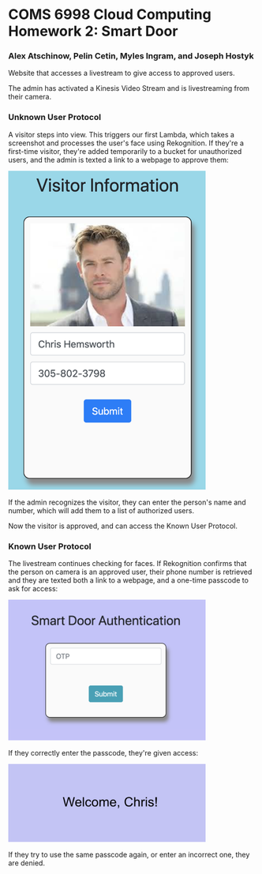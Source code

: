 # COMS 6998 Cloud Computing Homework 2: Smart Door
### Alex Atschinow, Pelin Cetin, Myles Ingram, and Joseph Hostyk

Website that accesses a livestream to give access to approved users.

The admin has activated a Kinesis Video Stream and is livestreaming from their camera.

### Unknown User Protocol

A visitor steps into view. This triggers our first Lambda, which takes a screenshot and processes the user's face using Rekognition.
If they're a first-time visitor, they're added temporarily to a bucket for unauthorized users, and the admin is texted a link to a webpage to approve them:

<img src="https://github.com/jhostyk/SmartDoor/blob/main/Demo/authorizeUser.png" alt="Your image title" width="400"/>

If the admin recognizes the visitor, they can enter the person's name and number, which will add them to a list of authorized users.

Now the visitor is approved, and can access the Known User Protocol.

### Known User Protocol

The livestream continues checking for faces. If Rekognition confirms that the person on camera is an approved user, their phone number is retrieved and they are texted both a link to a webpage, and a one-time passcode to ask for access:

<img src="https://github.com/jhostyk/SmartDoor/blob/main/Demo/allowAccess.png" alt="Your image title" width="400"/>

If they correctly enter the passcode, they're given access:

<img src="https://github.com/jhostyk/SmartDoor/blob/main/Demo/accessApproved.png" alt="Your image title" width="400"/>

If they try to use the same passcode again, or enter an incorrect one, they are denied.


